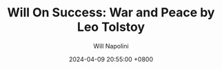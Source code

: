 ---
title: "Will On Success: War and Peace by Leo Tolstoy"
author: Will Napolini
date: 2024-04-09 20:55:00 +0800
categories: [Mindset, Book-summaries]
tags:
  [
    war-and-peace,
    leo-tolstoy,
    russian-literature,
    historical-novel,
    napoleonic-wars,
    19th-century-fiction,
    russian-empire,
    social-issues,
    russian-aristocracy,
    personal-growth,
    philosophical-questions,
    love-and-marriage,
    political-strategy,
    russian-history,
    human-nature,
    life-in-russia,
    warfare-tactics
  ]
image: https://pbs.twimg.com/media/GO2JMcDWgAAg--7?format=jpg&name=large
alt: "Will On Success: War and Peace by Leo Tolstoy"
fallback:
  - 
  # Replace with the URL of your backup image
  -
  # Replace with the URL of your backup image
---